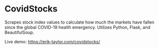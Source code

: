 # CovidStocks
 
Scrapes stock index values to calculate how much the markets have fallen since the global COVID-19 health emergency. Utilizes Python, Flask, and BeautifulSoup.

Live demo: https://erik-taylor.com/covidstocks/